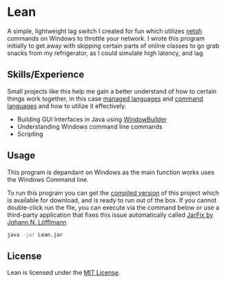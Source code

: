 # Lean
A simple, lightweight lag switch I created for fun which utilizes [netsh](https://docs.microsoft.com/en-us/windows-server/networking/technologies/netsh/netsh-contexts) commands on Windows to throttle your network. I wrote this program initially to get away with skipping certain parts of online classes to go grab snacks from my refrigerator, as I could simulate high latency, and lag.


## Skills/Experience
Small projects like this help me gain a better understand of how to certain things work together, in this case [managed languages](https://docs.microsoft.com/en-us/dotnet/standard/managed-code) and [command languages](https://www.computerhope.com/jargon/c/commandl.htm) and how to utilize it effectively.
- Building GUI Interfaces in Java using [WindowBuilder](https://www.eclipse.org/windowbuilder/)
- Understanding Windows command line commands
- Scripting
## Usage
This program is depandant on Windows as the main function works uses the Windows Command line. 

To run this program you can get the [compiled version](https://github.com/C403G/Lean/releases) of this project which is available for download, and is ready to run out of the box. If you cannot double-click run the file, you can execute via the command below or use a third-party application that fixes this issue automatically called [JarFix by Johann N. Löfflmann](http://johann.loefflmann.net/en/software/jarfix/index.html)
```cmd
java -jar Lean.jar
```

## License

Lean is licensed under the [MIT License](https://opensource.org/licenses/MIT).
